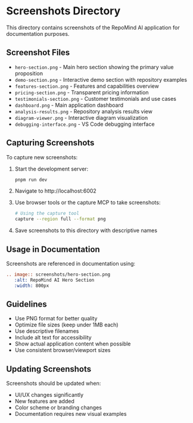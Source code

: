 # Screenshots Directory

This directory contains screenshots of the RepoMind AI application for documentation purposes.

## Screenshot Files

- `hero-section.png` - Main hero section showing the primary value proposition
- `demo-section.png` - Interactive demo section with repository examples
- `features-section.png` - Features and capabilities overview
- `pricing-section.png` - Transparent pricing information
- `testimonials-section.png` - Customer testimonials and use cases
- `dashboard.png` - Main application dashboard
- `analysis-results.png` - Repository analysis results view
- `diagram-viewer.png` - Interactive diagram visualization
- `debugging-interface.png` - VS Code debugging interface

## Capturing Screenshots

To capture new screenshots:

1. Start the development server:
   ```bash
   pnpm run dev
   ```

2. Navigate to http://localhost:6002

3. Use browser tools or the capture MCP to take screenshots:
   ```bash
   # Using the capture tool
   capture --region full --format png
   ```

4. Save screenshots to this directory with descriptive names

## Usage in Documentation

Screenshots are referenced in documentation using:

```rst
.. image:: screenshots/hero-section.png
   :alt: RepoMind AI Hero Section
   :width: 800px
```

## Guidelines

- Use PNG format for better quality
- Optimize file sizes (keep under 1MB each)
- Use descriptive filenames
- Include alt text for accessibility
- Show actual application content when possible
- Use consistent browser/viewport sizes

## Updating Screenshots

Screenshots should be updated when:
- UI/UX changes significantly
- New features are added
- Color scheme or branding changes
- Documentation requires new visual examples
